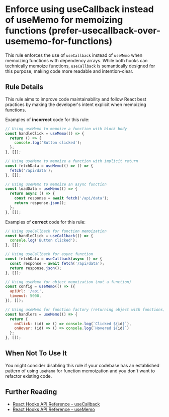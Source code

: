 # Enforce using useCallback instead of useMemo for memoizing functions (prefer-usecallback-over-usememo-for-functions)

This rule enforces the use of `useCallback` instead of `useMemo` when memoizing functions with dependency arrays. While both hooks can technically memoize functions, `useCallback` is semantically designed for this purpose, making code more readable and intention-clear.

## Rule Details

This rule aims to improve code maintainability and follow React best practices by making the developer's intent explicit when memoizing functions.

Examples of **incorrect** code for this rule:

```jsx
// Using useMemo to memoize a function with block body
const handleClick = useMemo(() => {
  return () => {
    console.log('Button clicked');
  };
}, []);

// Using useMemo to memoize a function with implicit return
const fetchData = useMemo(() => () => {
  fetch('/api/data');
}, []);

// Using useMemo to memoize an async function
const loadData = useMemo(() => {
  return async () => {
    const response = await fetch('/api/data');
    return response.json();
  };
}, []);
```

Examples of **correct** code for this rule:

```jsx
// Using useCallback for function memoization
const handleClick = useCallback(() => {
  console.log('Button clicked');
}, []);

// Using useCallback for async function
const fetchData = useCallback(async () => {
  const response = await fetch('/api/data');
  return response.json();
}, []);

// Using useMemo for object memoization (not a function)
const config = useMemo(() => ({
  apiUrl: '/api',
  timeout: 5000,
}), []);

// Using useMemo for function factory (returning object with functions)
const handlers = useMemo(() => {
  return {
    onClick: (id) => () => console.log(`Clicked ${id}`),
    onHover: (id) => () => console.log(`Hovered ${id}`)
  };
}, []);
```

## When Not To Use It

You might consider disabling this rule if your codebase has an established pattern of using `useMemo` for function memoization and you don't want to refactor existing code.

## Further Reading

- [React Hooks API Reference - useCallback](https://reactjs.org/docs/hooks-reference.html#usecallback)
- [React Hooks API Reference - useMemo](https://reactjs.org/docs/hooks-reference.html#usememo)
